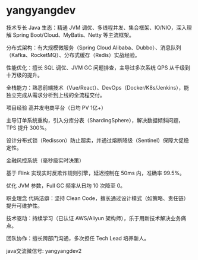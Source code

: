 # yangyangdev

技术专长
Java 生态：精通 JVM 调优、多线程并发、集合框架、IO/NIO，深入理解 Spring Boot/Cloud、MyBatis、Netty 等主流框架。

分布式架构：有大规模微服务（Spring Cloud Alibaba、Dubbo）、消息队列（Kafka、RocketMQ）、分布式缓存（Redis）实战经验。

性能优化：擅长 SQL 调优、JVM GC 问题排查，主导过多次系统 QPS 从千级到十万级的提升。

全栈能力：熟悉前端技术（Vue/React）、DevOps（Docker/K8s/Jenkins），能独立完成从需求分析到上线的全流程交付。

项目经验
高并发电商平台（日均 PV 1亿+）

主导订单系统重构，引入分库分表（ShardingSphere），解决数据倾斜问题，TPS 提升 300%。

设计分布式锁（Redisson）防止超卖，并通过熔断降级（Sentinel）保障大促稳定性。

金融风控系统（毫秒级实时决策）

基于 Flink 实现实时反欺诈规则引擎，延迟控制在 50ms 内，准确率 99.5%。

优化 JVM 参数，Full GC 频率从日均 10 次降至 0。

职业理念
代码洁癖：坚持 Clean Code，擅长通过设计模式（如策略、责任链）提升可维护性。

技术驱动：持续学习（已认证 AWS/Aliyun 架构师），乐于用新技术解决业务痛点。

团队协作：擅长跨部门沟通，多次担任 Tech Lead 培养新人。


java交流微信号: yangyangdev2 
